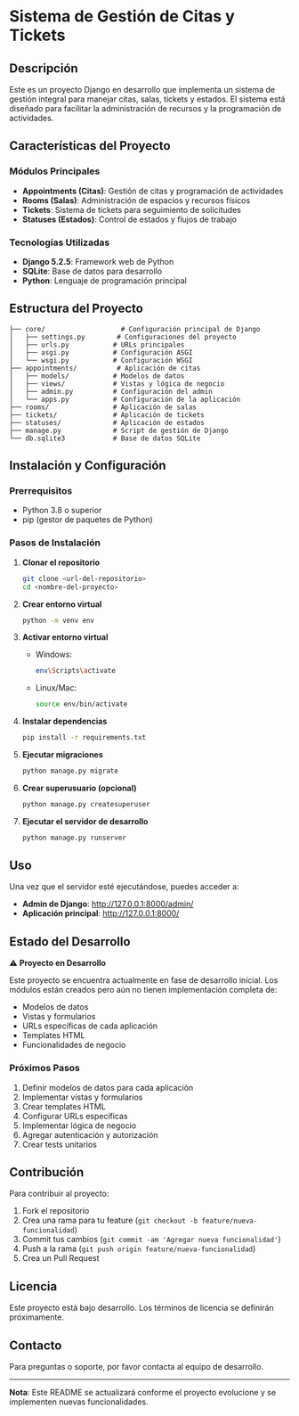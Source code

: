 # Sistema de Gestión de Citas y Tickets

## Descripción
Este es un proyecto Django en desarrollo que implementa un sistema de gestión integral para manejar citas, salas, tickets y estados. El sistema está diseñado para facilitar la administración de recursos y la programación de actividades.

## Características del Proyecto

### Módulos Principales

- **Appointments (Citas)**: Gestión de citas y programación de actividades
- **Rooms (Salas)**: Administración de espacios y recursos físicos
- **Tickets**: Sistema de tickets para seguimiento de solicitudes
- **Statuses (Estados)**: Control de estados y flujos de trabajo

### Tecnologías Utilizadas

- **Django 5.2.5**: Framework web de Python
- **SQLite**: Base de datos para desarrollo
- **Python**: Lenguaje de programación principal

## Estructura del Proyecto

```
├── core/                   # Configuración principal de Django
│   ├── settings.py        # Configuraciones del proyecto
│   ├── urls.py           # URLs principales
│   ├── asgi.py           # Configuración ASGI
│   └── wsgi.py           # Configuración WSGI
├── appointments/          # Aplicación de citas
│   ├── models/           # Modelos de datos
│   ├── views/            # Vistas y lógica de negocio
│   ├── admin.py          # Configuración del admin
│   └── apps.py           # Configuración de la aplicación
├── rooms/                # Aplicación de salas
├── tickets/              # Aplicación de tickets
├── statuses/             # Aplicación de estados
├── manage.py             # Script de gestión de Django
└── db.sqlite3            # Base de datos SQLite
```

## Instalación y Configuración

### Prerrequisitos

- Python 3.8 o superior
- pip (gestor de paquetes de Python)

### Pasos de Instalación

1. **Clonar el repositorio**
   ```bash
   git clone <url-del-repositorio>
   cd <nombre-del-proyecto>
   ```

2. **Crear entorno virtual**
   ```bash
   python -m venv env
   ```

3. **Activar entorno virtual**
   - Windows:
     ```bash
     env\Scripts\activate
     ```
   - Linux/Mac:
     ```bash
     source env/bin/activate
     ```

4. **Instalar dependencias**
   ```bash
   pip install -r requirements.txt
   ```

5. **Ejecutar migraciones**
   ```bash
   python manage.py migrate
   ```

6. **Crear superusuario (opcional)**
   ```bash
   python manage.py createsuperuser
   ```

7. **Ejecutar el servidor de desarrollo**
   ```bash
   python manage.py runserver
   ```

## Uso

Una vez que el servidor esté ejecutándose, puedes acceder a:

- **Admin de Django**: http://127.0.0.1:8000/admin/
- **Aplicación principal**: http://127.0.0.1:8000/

## Estado del Desarrollo

⚠️ **Proyecto en Desarrollo**

Este proyecto se encuentra actualmente en fase de desarrollo inicial. Los módulos están creados pero aún no tienen implementación completa de:

- Modelos de datos
- Vistas y formularios
- URLs específicas de cada aplicación
- Templates HTML
- Funcionalidades de negocio

### Próximos Pasos

1. Definir modelos de datos para cada aplicación
2. Implementar vistas y formularios
3. Crear templates HTML
4. Configurar URLs específicas
5. Implementar lógica de negocio
6. Agregar autenticación y autorización
7. Crear tests unitarios

## Contribución

Para contribuir al proyecto:

1. Fork el repositorio
2. Crea una rama para tu feature (`git checkout -b feature/nueva-funcionalidad`)
3. Commit tus cambios (`git commit -am 'Agregar nueva funcionalidad'`)
4. Push a la rama (`git push origin feature/nueva-funcionalidad`)
5. Crea un Pull Request

## Licencia

Este proyecto está bajo desarrollo. Los términos de licencia se definirán próximamente.

## Contacto

Para preguntas o soporte, por favor contacta al equipo de desarrollo.

---

**Nota**: Este README se actualizará conforme el proyecto evolucione y se implementen nuevas funcionalidades.
